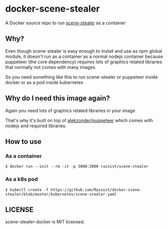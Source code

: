 # docker-scene-stealer
A Docker source repo to run [scene-stealer](https://github.com/Rainist/scene-stealer) as a container

## Why?
Even though scene-stealer is easy enough to install and use as npm global module, it doesn't run as a container as a normal nodejs container because puppeteer (the core dependency) requires lots of graphics related libraries that normally not comes with many images.

So you need something like this to run scene-stealer or puppeteer inside docker or as a pod inside kubernetes

## Why do I need this image again?
Again you need lots of graphics related libraries in your image

That's why it's built on top of [alekzonder/puppeteer](https://hub.docker.com/r/alekzonder/puppeteer/) which comes with nodejs and required libraries.

## How to use

### As a container
`$ docker run --init --rm -it -p 3000:3000 rainist/scene-stealer`

### As a k8s pod
`$ kubectl create -f https://github.com/Rainist/docker-scene-stealer/blob/master/kubernetes/scene-stealer.yaml`

## LICENSE
scene-stealer-docker is MIT licensed.
